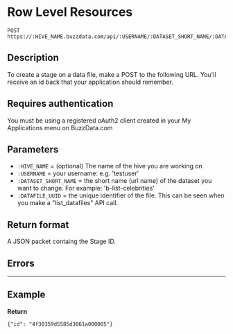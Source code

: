 # Row Level Resources

    POST https://:HIVE_NAME.buzzdata.com/api/:USERNAME/:DATASET_SHORT_NAME/:DATAFILE_UUID/stage

## Description

To create a stage on a data file, make a POST to the following URL. You'll receive an id back that your application should remember.

## Requires authentication

You must be using a registered oAuth2 client created in your My Applications menu on BuzzData.com

## Parameters

- `:HIVE_NAME` = (optional) The name of the hive you are working on 
- `:USERNAME` = your username: e.g. 'testuser'
- `:DATASET_SHORT_NAME` = the short name (url name) of the dataset you want to change. For example: 'b-list-celebrities'
- `:DATAFILE_UUID` = the unique identifier of the file. This can be seen when you make a "list_datafiles" API call.


## Return format

A JSON packet containg the Stage ID.

## Errors

***

## Example

**Return**

    {"id": "4f30359d5585d3061a000005"}
